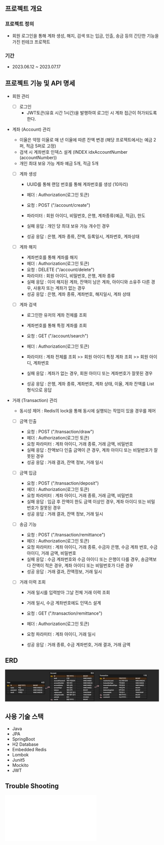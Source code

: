 ## 프로젝트 개요

### 프로젝트 정의
- 회원 로그인을 통해 계좌 생성, 해지, 검색 또는 입금, 인출, 송금 등의 간단한 기능을 가진 핀테크 프로잭트

### 기간
- 2023.06.12 ~ 2023.07.17


## 프로젝트 기능 및 API 명세
- 회원 관리
    - [ ] 로그인 
      - JWT토큰(유효 시간 1시간)을 발행하여 로그인 시 계좌 접근이 허가되도록 한다.

- 계좌 (Account) 관리
    - 이율은 약정 이율로 매 년 이율에 따른 잔액 변경 (해당 프로젝트에서는 예금 2퍼, 적금 5퍼로 고정)
    - 검색 시 계좌번호 인덱스 설계 (INDEX idxAccountNumber (accountNumber))
    - 개인 최대 보유 가능 계좌 예금 5개, 적금 5개  

    - [ ] 계좌 생성
      - UUID를 통해 랜덤 번호를 통해 계좌번호를 생성 (10자리)
      
      - 헤더 : Authorization(로그인 토큰)
      - 요청 : POST ("/account/create")
      - 파라미터 : 회원 아이디, 비밀번호, 은행, 계좌종류(예금, 적금), 한도
      - 실패 응답 : 개인 당 최대 보유 가능 개수인 경우
      - 성공 응답 : 은행, 계좌 종류, 잔액, 등록일시, 계좌번호, 계좌상태
      
    - [ ] 계좌 해지 
      - 계좌번호를 통해 계좌를 해지
      - 헤더 : Authorization(로그인 토큰)
      - 요청 : DELETE ("/account/delete")
      - 파라미터 : 회원 아이디, 비밀번호, 은행, 계좌 종류 
      - 실패 응답 : 이미 해지된 계좌, 잔액이 남은 계좌, 아이디와 소유주 다른 경우, 사용자 또는 계좌가 없는 경우
      - 성공 응답 : 은행, 계좌 종류, 계좌번호, 해지일시, 계좌 상태
      
    - [ ] 계좌 검색
      - 로그인한 유저의 계좌 전체를 조회
      - 계좌번호를 통해 특정 계좌를 조회
        
      - 요청 : GET ("/account/search")
      - 헤더 : Authorization(로그인 토큰)
      - 파라미터 : 계좌 전체를 조회 >> 회원 아이디
                   특정 계좌 조회 >> 회원 아이디, 계좌번호
      - 실패 응답 : 계좌가 없는 경우, 회원 아이디 또는 계좌번호가 잘못된 경우
      - 성공 응답 : 은행, 계좌 종류, 계좌번호, 계좌 상태, 이율, 계좌 잔액를 List 형식으로 응답


- 거래 (Transaction) 관리
    - 동시성 제어 : Redis의 lock을 통해 동시에 실행되는 작업이 있을 경우를 제어    

    - [ ] 금액 인출 
      - 요청 : POST ("/transaction/draw")
      - 헤더 : Authorization(로그인 토큰)
      - 요청 파라미터 : 계좌 아이디, 거래 종류, 거래 금액, 비밀번호
      - 실패 응답 : 잔액보다 인출 금액이 큰 경우, 계좌 아이디 또는 비밀번호가 잘못된 경우
      - 성공 응답 : 거래 결과, 잔액 정보, 거래 일시
        
    - [ ] 금액 입금 
      - 요청 : POST ("/transaction/deposit")
      - 헤더 : Authorization(로그인 토큰)
      - 요청 파라미터 : 계좌 아이디, 거래 종류, 거래 금액, 비밀번호
      - 실패 응답 : 입금 후 잔액이 한도 금액 이상인 경우, 계좌 아이디 또는 비밀번호가 잘못된 경우
      - 성공 응답 : 거래 결과, 잔액 정보, 거래 일시
      
    - [ ] 송금 기능 
      - 요청 : POST ("/transaction/remittance")
      - 헤더 : Authorization(로그인 토큰)
      - 요청 파라미터 : 계좌 아이디, 거래 종류, 수금자 은행, 수금 계좌 번호, 수금 아이디, 거래 금액, 비밀번호
      - 실패 응답 : 수금 계좌번호와 수금 아이디 또는 은행이 다를 경우, 송금액보다 잔액이 적은 경우, 계좌 아이디 또는 비밀번호가 다른 경우
      - 성공 응답 : 거래 결과, 잔액정보, 거래 일시
      
    - [ ] 거래 이력 조회
      - 거래 일시를 입력받아 그날 전체 거래 이력 조회
      - 거래 일시, 수금 계좌번호에도 인덱스 설계

      - 요청 : GET ("/transaction/remittance")
      - 헤더 : Authorization(로그인 토큰)
      - 요청 파라미터 : 계좌 아이디, 거래 일시
      - 성공 응답 : 거래 종류, 수금 계좌번호, 거래 결과, 거래 금액



## ERD
![ERD](doc/image/ERD.png)



## 사용 기술 스택
- Java
- JPA
- SpringBoot
- H2 Database
- Embedded Redis
- Lombok
- Junit5
- Mockito
- JWT

## Trouble Shooting
![Trouble Shooting Section](doc/TROUBLE_SHOOTING.md)